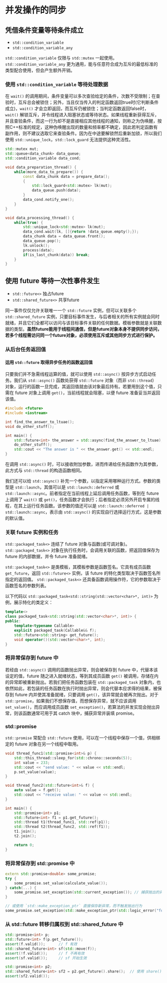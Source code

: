 # 并发操作的同步

## 凭借条件变量等待条件成立

- `std::condition_variable`
- `std::condition_variable_any`

`std::condition_variable` 仅限与 `std::mutex` 一起使用。`std::condition_variable_any` 更为通用，能与任意符合成为互斥的最低标准的类型配合使用，但会产生额外开销。

### 使用 `std::condition_variable` 等待处理数据

在 `wait()` 的调用期间，条件变量可以多次查验给定的条件，次数不受限制；在查验时，互斥总会被锁住；另外，当且仅当传入的判定函数返回true时(它判断条件成立)，`wait()` 才会立即返回，而互斥仍被锁住；当判定函数返回false时，`wait()` 解锁互斥，并令线程进入阻塞状态或等待状态。如果线程重新获得互斥，并且查验条件，而这一行为却不是直接相应其他线程的通知，则称之为伪唤醒，按照C++标准的规定，这种伪唤醒出现的数量和频率都不确定，因此若判定函数有副作用，则不建议选取它来查验条件。因为在中途要解锁然后重新加锁，所以我们使用 `std::unique_lock`，`std::lock_guard` 无法提供这种灵活性。

```cpp
std::mutex mut;
std::queue<data_chunk> data_queue;
std::condition_variable data_cond;

void data_preparation_thread() {
    while(more_data_to_prepare()) {
        const data_chunk data = prepare_data();
        {
            std::lock_guard<std::mutex> lk(mut);
            data_queue.push(data);
        }
        data_cond.notify_one();
    }
}

void data_processing_thread() {
    while(true) {
        std::unique_lock<std::mutex> lk(mut);
        data_cond.wait(lk, []{return !data_queue.empty();});
        data_chunk data = data_queue.front();
        data_queue.pop();
        lk.unlock();
        process(data);
        if(is_last_chunk(data)) break;
    }
}
```

## 使用 future 等待一次性事件发生

- `std::future<>` 独占future
- `std::shared_future<>` 共享future

同一事件仅仅允许关联唯一一个 `std::future` 实例，但可以关联多个 `std::shared_future` 实例，只要目标事件发生，与后者相关的所有实例就会同时就绪，并且它们全都可以访问与该目标事件关联的任何数据。模板参数就是关联数据的类型。**虽然future能用于线程间通信，但是future对象本身不提供同步访问，若多个线程需访问同一个future对象，必须使用互斥或其他同步方式进行保护。**

### 从后台任务返回值

#### 运用 `std::future` 取得异步任务的函数返回值

只要我们并不急需线程运算的值，就可以使用 `std::async()` 按异步方式启动任务。我们从 `std::async()` 函数处获得 `std::future` 对象（而非 `std::thread`） 对象，运行的函数一旦完成，其返回值就由该对象最后持有。若要用到这个值，只需在 future 对象上调用 `get()`，当前线程就会阻塞，以便 future 准备妥当并返回该值。

```cpp
#include <future>
#include <iostream>

int find_the_answer_to_ltuae();
void do_other_stuff();

int main() {
    std::future<int> the_answer = std::async(find_the_answer_to_ltuae);
    do_other_stuff();
    std::cout << "The answer is " << the_answer.get() << std::endl;
}
```

在调用 `std::async()` 时，可以接收附加参数，进而传递给任务函数作为其参数，此方式与 `std::thread` 的构造函数相同。 

我们还可以给 `std::async()` 补充一个参数，以指定采用哪种运行方式。参数的类型是 `std::launch`，其值可以是 `std::launch::deferred` 或 `std::launch::async`。前者指定在当前线程上延后调用任务函数，等到在 future 上调用了 `wait()` 或 `get()`，任务函数才会执行；后者指定必须另外开启专属的线程，在其上运行任务函数。该参数的值还可以是 `std::launch::deferred | std::launch::async`，表示由 `std::async()` 的实现自行选择运行方式，这是参数的默认值。

### 关联 future 实例和任务

`std::packaged_task<>` 连结了 future 对象与函数(或可调对象)。`std::packaged_task<>` 对象在执行任务时，会调用关联的函数，把返回值保存为 future 的内部数据，并令 future 准备就绪。

`std::packaged_task<>` 是类模板，其模板参数是函数签名。它具有成员函数 `get_future`，返回 `std::future<>` 实例，该 future 的特化类型取决于函数签名所指定的返回值。 `std::packaged_task<>` 还具备函数调用操作符，它的参数取决于函数签名的参数列表。

以下代码以 `std::packaged_task<std::string(std::vector<char>*, int)>` 为例，展示特化的类定义：

```cpp
template<>
class packaged_task<std::string(std::vector<char>*, int)> {
public:
    template<typename Callable>
    explicit packaged_task(Callable&& f);
    std::future<std::string> get_future();
    void operator()(std::vector<char>*, int);
}
```

### 将异常保存到 future 中

若经由 `std::async()` 调用的函数抛出异常，则会被保存到 future 中，代替本该设定的值，future 随之进入就绪状态，等到其成员函数 `get()` 被调用，存储在内的异常即被重新抛出。若我们把任务函数包装在 `std::packaged_task` 对象内，也依然如此，若包装的任务函数在执行时抛出异常，则会代替本应求得的结果，被保存到 future 内并使其准备就绪，只要调用 `get()`，该异常就会被再次抛出。对于 `std::promise`，如果我们不想保存值，而想保存异常，就不应该调用 `set_value()`，而应调用成员函数 `set_exception()`，若算法的并发实现会抛出异常，则该函数通常可用于其 catch 块中，捕获异常并装填 promise。

### std::promise

`std::promise` 常配合 `std::future` 使用，可以在一个线程中保存一个值，供相绑定的 future 对象在另一个线程中取用。

```cpp
void thread_func1(std::promise<int>& p) {
    std::this_thread::sleep_for(std::chrono::seconds(5));
    int value = 233;
    std::cout << "send value: " << value << std::endl;
    p.set_value(value);
}

void thread_func2(std::future<int>& f) {
    auto value = f.get();
    std::cout << "receive value: " << value << std::endl;
}

int main() {
    std::promise<int> p1;
    std::future<int> f1 = p1.get_future();
    std::thread t1(thread_func1, std::ref(p1));
    std::thread t2(thread_func2, std::ref(f1));
    t1.join();
    t2.join();

    return 0;
}
```

### 将异常保存到 std::promise 中

```cpp
extern std::promise<double> some_promise;
try {
    some_promise.set_value(calculate_value());
} catch(...) {
    some_promise.set_exception(std::current_exception()); // 捕获抛出的异常
}

// 或使用 `std::make_exception_ptr` 直接保存新异常，而不触发抛出行为
some_promise.set_exception(std::make_exception_ptr(std::logic_error("foo")));
```
### 从 std::future 转移归属权到 std::shared_future 中
```cpp
std::promise<int> p;
std::future<int> f(p.get_future());
assert(f.valid());		// f 有效
std::shared_future<int> sf(std::move(f));
assert(!f.valid());		// f 不再有效
assert(sf.valid());		// sf 开始生效

std::promise<int> p2;
std::shared_future<int> sf2 = p2.get_future().share();	// 使用 share() 直接创建
assert(sf2.valid());
```
